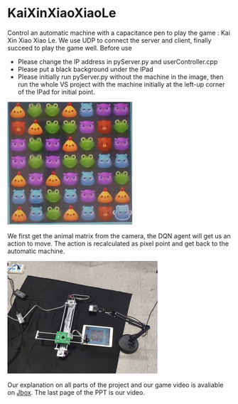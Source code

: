 # KaiXinXiaoXiaoLe
Control an automatic machine with a capacitance pen to play the game : Kai Xin Xiao Xiao Le. We use UDP to connect the server and client, finally succeed to play the game well. Before use

- Please change the IP address in pyServer.py and userController.cpp
- Please put a black background under the IPad
- Please initially run pyServer.py without the machine in the image, then run the whole VS project with the machine initially at the left-up corner of the IPad for initial point.

![prototype](./prototype.png)

We first get the animal matrix from the camera, the DQN agent will get us an action to move. The action is recalculated as pixel point and get back to the automatic machine.

![final](./total.png)

Our explanation on all parts of the project and our game video is avaliable on [Jbox](https://jbox.sjtu.edu.cn/l/Ou6HUp). The last page of the PPT is our video.
